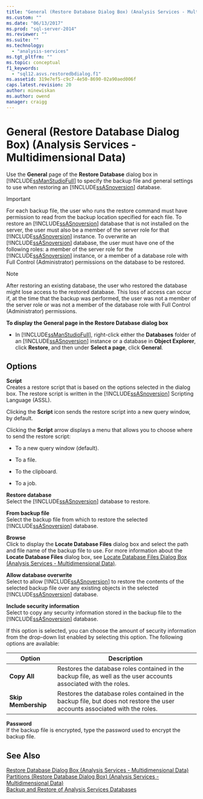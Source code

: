 ```yaml
---
title: "General (Restore Database Dialog Box) (Analysis Services - Multidimensional Data) | Microsoft Docs"
ms.custom: ""
ms.date: "06/13/2017"
ms.prod: "sql-server-2014"
ms.reviewer: ""
ms.suite: ""
ms.technology: 
  - "analysis-services"
ms.tgt_pltfrm: ""
ms.topic: conceptual
f1_keywords: 
  - "sql12.asvs.restoredbdialog.f1"
ms.assetid: 319e7ef5-c9c7-4e50-8690-02a90aed006f
caps.latest.revision: 20
author: minewiskan
ms.author: owend
manager: craigg
---
```

# General (Restore Database Dialog Box) (Analysis Services - Multidimensional Data)
  Use the **General** page of the **Restore Database** dialog box in [!INCLUDE[ssManStudioFull](../includes/ssmanstudiofull-md.md)] to specify the backup file and general settings to use when restoring an [!INCLUDE[ssASnoversion](../includes/ssasnoversion-md.md)] database.  
  
> [!IMPORTANT]  
>  For each backup file, the user who runs the restore command must have permission to read from the backup location specified for each file. To restore an [!INCLUDE[ssASnoversion](../includes/ssasnoversion-md.md)] database that is not installed on the server, the user must also be a member of the server role for that [!INCLUDE[ssASnoversion](../includes/ssasnoversion-md.md)] instance. To overwrite an [!INCLUDE[ssASnoversion](../includes/ssasnoversion-md.md)] database, the user must have one of the following roles: a member of the server role for the [!INCLUDE[ssASnoversion](../includes/ssasnoversion-md.md)] instance, or a member of a database role with Full Control (Administrator) permissions on the database to be restored.  
  
> [!NOTE]  
>  After restoring an existing database, the user who restored the database might lose access to the restored database. This loss of access can occur if, at the time that the backup was performed, the user was not a member of the server role or was not a member of the database role with Full Control (Administrator) permissions.  
  
 **To display the General page in the Restore Database dialog box**  
  
-   In [!INCLUDE[ssManStudioFull](../includes/ssmanstudiofull-md.md)], right-click either the **Databases** folder of an [!INCLUDE[ssASnoversion](../includes/ssasnoversion-md.md)] instance or a database in **Object Explorer**, click **Restore**, and then under **Select a page**, click **General**.  
  
## Options  
 **Script**  
 Creates a restore script that is based on the options selected in the dialog box. The restore script is written in the [!INCLUDE[ssASnoversion](../includes/ssasnoversion-md.md)] Scripting Language (ASSL).  
  
 Clicking the **Script** icon sends the restore script into a new query window, by default.  
  
 Clicking the **Script** arrow displays a menu that allows you to choose where to send the restore script:  
  
-   To a new query window (default).  
  
-   To a file.  
  
-   To the clipboard.  
  
-   To a job.  
  
 **Restore database**  
 Select the [!INCLUDE[ssASnoversion](../includes/ssasnoversion-md.md)] database to restore.  
  
 **From backup file**  
 Select the backup file from which to restore the selected [!INCLUDE[ssASnoversion](../includes/ssasnoversion-md.md)] database.  
  
 **Browse**  
 Click to display the **Locate Database Files** dialog box and select the path and file name of the backup file to use. For more information about the **Locate Database Files** dialog box, see [Locate Database Files Dialog Box &#40;Analysis Services - Multidimensional Data&#41;](locate-database-files-dialog-box-analysis-services-multidimensional-data.md).  
  
 **Allow database overwrite**  
 Select to allow [!INCLUDE[ssASnoversion](../includes/ssasnoversion-md.md)] to restore the contents of the selected backup file over any existing objects in the selected [!INCLUDE[ssASnoversion](../includes/ssasnoversion-md.md)] database.  
  
 **Include security information**  
 Select to copy any security information stored in the backup file to the [!INCLUDE[ssASnoversion](../includes/ssasnoversion-md.md)] database.  
  
 If this option is selected, you can choose the amount of security information from the drop-down list enabled by selecting this option. The following options are available:  
  
|Option|Description|  
|------------|-----------------|  
|**Copy All**|Restores the database roles contained in the backup file, as well as the user accounts associated with the roles.|  
|**Skip Membership**|Restores the database roles contained in the backup file, but does not restore the user accounts associated with the roles.|  
  
 **Password**  
 If the backup file is encrypted, type the password used to encrypt the backup file.  
  
## See Also  
 [Restore Database Dialog Box &#40;Analysis Services - Multidimensional Data&#41;](restore-database-dialog-box-analysis-services-multidimensional-data.md)   
 [Partitions &#40;Restore Database Dialog Box&#41; &#40;Analysis Services - Multidimensional Data&#41;](partitions-restore-database-dialog-box-analysis-services-multidimensional-data.md)   
 [Backup and Restore of Analysis Services Databases](multidimensional-models/backup-and-restore-of-analysis-services-databases.md)  
  
  
